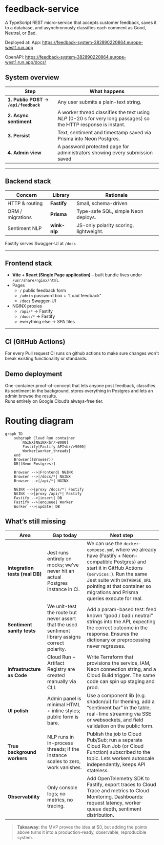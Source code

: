 # feedback-service
A TypeScript REST micro-service that accepts customer feedback, saves it to a database, and asynchronously classifies each comment as Good, Neutral, or Bad.

Deployed at:
App:	    https://feedback-system-382890220864.europe-west1.run.app

OpenAPI:	https://feedback-system-382890220864.europe-west1.run.app/docs/

## System overview

| Step | What happens |
|------|--------------|
| **1. Public POST** → **`/api/feedback`** | Any user submits a plain-text string. |
| **2. Async sentiment** | A worker thread classifies the text using _NLP_ (0-20 s for very long passages) so the HTTP response is instant. |
| **3. Persist** | Text, sentiment and timestamp saved via Prisma into Neon Postgres. |
| **4. Admin view** | A password protected page for administrators showing every submission saved |

---

## Backend stack

| Concern | Library | Rationale |
|---------|---------|-----------|
| HTTP & routing | **Fastify** | Small, schema-driven |
| ORM / migrations | **Prisma** | Type-safe SQL, simple Neon deploys. |
| Sentiment NLP | **wink-nlp** | JS-only polarity scoring, lightweight. |

Fastify serves Swagger-UI at `/docs`

---

## Frontend stack

* **Vite + React (Single Page application)** – built bundle lives under `/usr/share/nginx/html`.
* Pages  
  * `/`   public feedback form  
  * `/admin`   password box + “Load feedback”  
  * `/docs`   Swagger-UI
* NGINX proxies  
  * `/api/*` → Fastify  
  * `/docs/*` → Fastify  
  * everything else → SPA files

---

## CI (GitHub Actions)

For every Pull request CI runs on github actions to make sure changes won't break existing functionality or standards.

## Demo deployment

One-container proof-of-concept that lets anyone post feedback, classifies
its sentiment in the background, stores everything in Postgres and lets an
admin browse the results.  
Runs entirely on Google Cloud’s always-free tier.

# Routing diagram
```mermaid
graph TD
    subgraph Cloud Run container
        NGINX[NGINX<br/>8080]
        Fastify[Fastify API<br/>9000]
        Worker[worker_threads]
    end
    Browser((Browser))
    DB[(Neon Postgres)]

    Browser -->|Frontend| NGINX
    Browser -->|/docs/*| NGINX
    Browser -->|/api/*| NGINX

    NGINX -->|proxy /docs/*| Fastify
    NGINX -->|proxy /api/*| Fastify
    Fastify -->|insert| DB
    Fastify -->|enqueue| Worker
    Worker -->|update| DB
```

## What’s still missing

| Area | Gap today | Next step |
|------|-----------|-----------|
| **Integration tests (real DB)** | Jest runs entirely on mocks; we’ve never hit an actual Postgres instance in CI. | We can use the `docker-compose.yml` where we already have (Fastify + Neon-compatible Postgres) and start it in GitHub Actions (`services:`). Run the same Jest suite with `DATABASE_URL` pointing at that container so migrations and Prisma queries execute for real. |
| **Sentiment sanity tests** | We unit-test the route but never assert that the used sentiment library assigns correct polarity. | Add a param-based test: feed known “good / bad / neutral” strings into the API, expecting the correct outcome in the response. Ensures the dictionary or preprocessing never regresses. |
| **Infrastructure as Code** | Cloud Run + Artifact Registry are created manually via CLI. | Write Terraform that provisions the service, IAM, Neon connection string, and a Cloud Build trigger. The same code can spin up staging and prod. |
| **UI polish** | Admin panel is minimal HTML + inline styles; public form is bare. | Use a component lib (e.g. shadcn/ui) for theming, add a “sentiment bar” in the table, real-time streaming via SSE or websockets, and field validation on the public form. |
| **True background workers** | NLP runs in in-process threads; if the instance scales to zero, work vanishes. | Publish the job to Cloud Pub/Sub; run a separate Cloud Run Job (or Cloud Function) subscribed to the topic. Lets workers autoscale independently, keeps API stateless. |
| **Observability** | Only console logs; no metrics, no tracing. | Add OpenTelemetry SDK to Fastify, export traces to Cloud Trace and metrics to Cloud Monitoring. Dashboards: request latency, worker queue depth, sentiment distribution. |

> **Takeaway:** the MVP proves the idea at \$0, but adding the points above turns it into a production-ready, observable, reproducible system.

